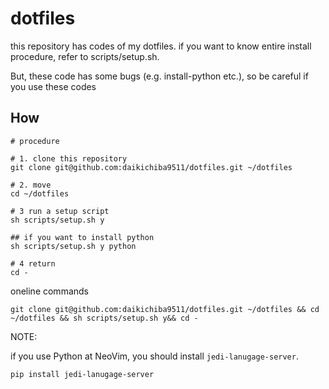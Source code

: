 # dotfiles

this repository has codes of my dotfiles. if you want to know entire install procedure, refer to scripts/setup.sh.

But, these code has some bugs (e.g. install-python etc.), so be careful if you use these codes

## How

```shell
# procedure

# 1. clone this repository
git clone git@github.com:daikichiba9511/dotfiles.git ~/dotfiles

# 2. move 
cd ~/dotfiles

# 3 run a setup script
sh scripts/setup.sh y

## if you want to install python
sh scripts/setup.sh y python

# 4 return
cd -

```

oneline commands

```
git clone git@github.com:daikichiba9511/dotfiles.git ~/dotfiles && cd ~/dotfiles && sh scripts/setup.sh y&& cd -
```

NOTE:

if you use Python at NeoVim, you should install `jedi-lanugage-server`. 

```
pip install jedi-lanugage-server
```
